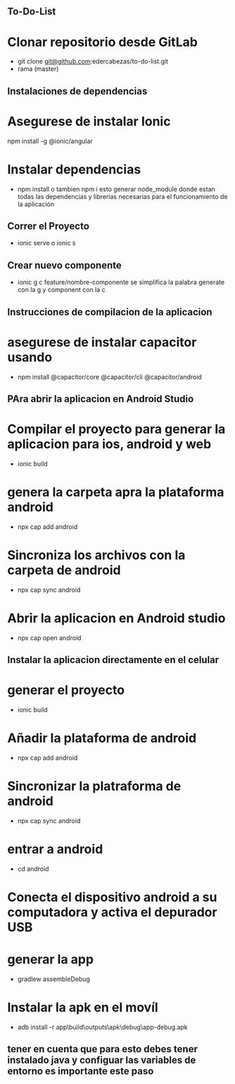 ## To-Do-List
# Clonar repositorio desde GitLab

- git clone git@github.com:edercabezas/to-do-list.git
- rama (master)

## Instalaciones de dependencias

# Asegurese de instalar Ionic 

npm install -g @ionic/angular

# Instalar dependencias

- npm install o tambien npm i  esto generar node_module donde estan todas las dependencias y librerias necesarias para el funcionamiento de la aplicación

## Correr el Proyecto
- ionic serve  o ionic s

## Crear nuevo componente 
- ionic g c feature/nombre-componente  se simplifica la palabra generate con la g y component con la c


## Instrucciones de compilacion de la aplicacion 

# asegurese de instalar capacitor usando
- npm install @capacitor/core @capacitor/cli @capacitor/android

## PAra abrir la aplicacion en Android Studio
# Compilar el proyecto para generar la aplicacion para ios, android y web
 - ionic build  

# genera la carpeta apra la plataforma android
- npx cap add android

# Sincroniza los archivos con la carpeta de android
- npx cap sync android

# Abrir la aplicacion en Android studio
- npx cap open android



## Instalar la aplicacion  directamente en el celular


# generar el proyecto
- ionic build

# Añadir la plataforma de android
- npx cap add android

# Sincronizar la platraforma de android
- npx cap sync android

# entrar a android
- cd android

# Conecta el dispositivo android a su computadora  y activa el depurador USB 

# generar la app
- gradlew assembleDebug

# Instalar la apk en el movíl
- adb install -r app\build\outputs\apk\debug\app-debug.apk

## tener en cuenta que para esto debes tener instalado java y configuar las variables de entorno es importante este paso ##
